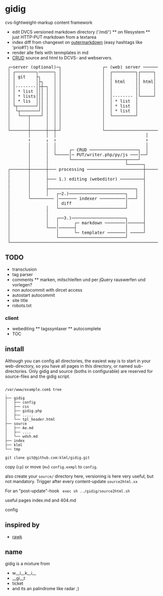 # gidig

cvs-lightweight-markup content framework

* edit DVCS versioned markdown directory ('/md/')
** on filesystem
** just HTTP-PUT markdown from a textarea
* index diff from changeset on [outermarkdown](http://umija.org/dev%3Aoutermarkdown) (easy hashtags like 'prio#1') to files
* render alle fiels with tenmplates in md
* [CRUD](http://en.wikipedia.org/wiki/Create,_read,_update_and_delete) source and html to DCVS- and webservers.

<pre>
 ┌─server (optional)─┐                ┌─ (web) server ────────┐
 │ ┌────────┐──────┐ │                │  ┌─────────┐┌─────┐   │
 │ │ git    ├┐     │ │                │  │         ││     │   │
 │ │        │├┐    │ │                │  │ html    ││ html│   │
 │ │--------│├┼─┐  │ │                │  │         ││     │   │
 │ │ * list │││ │  │ │                │  │         ││     │   │
 │ │ * lists│││ │  │ │                │  │-------- │└─────┘   │
 │ │ * lis  │││ │  │ │                │  │ * list  │          │
 │ └┬───────┘││ │  │ │                │  │ * list  │          │
 │  └┬───────┘│ │  │ │                │  │ * list  │          │
 │   └───┬────┘ │  │ │                │  └─────────┘          │
 │       │      │  │ │                │                       │
 │       │      │  │ │                │                       │
 └───────┼──────┼──┼─┘                └───────────────────────┘
         │      │  │                                   │       
         ↑      ↓  ↑                                   ↑       
         │      │  │                                   │       
         │      │  │     ┌─ CRUD ───────────────────┐  │       
         │      │  └─────│─ PUT/writer.php/py/js ───│──┘       
         │      │        └─────────────────────┬────┘          
         │      │                              └──────┐        
 ┌───────┼──────┼─── processing ──────────────────────┼───────┐
 │       │      │                                     │       │
 │       │      ├─── 1.) editing (webeditor) ─────────┤       │
 │       │      │                                     │       │
 │       │      ├──────────────────────────────────┐  │       │
 │       │      │   ┌─2.)──────────────────────┐   │  │       │
 │       └───────── │─────── indexer ──────────│───┘  │       │
 │                  │ diff                     │      │       │
 │              │   └──────────────────────────┘      │       │
 │              │                                     │       │
 │              │   ┌──3.)─────────────────────┐      │       │
 │              │   │      ┌─ markdown ────────│──────┤       │
 │              └───│──────┤                   │      │       │
 │                  │      └─ templater ───────│ ─────┘       │
 │                  └──────────────────────────┘              │
 └────────────────────────────────────────────────────────────┘
</pre>


## TODO

* transclusion
* tag parser
* comments
** marken, mitschleifen und per jQuery rauswerfen und vorlegen?
* non autocommit with dircet access
* autostart autocommit
* site title
* robots.txt

### client
* webediting
** tagssyntaxer
** autocomplete
* TOC



## install


Although you can config all directories, the easiest way is to start in your web-directory, so you have all pages in this directory, or named sub-directories.
Only gidig and source (boths in configurable) are reserved for source-files and the gidig script.


<code>
/var/www/example.com$ tree
.
├── gidig
│   ├── config
│   ├── css
│   ├── gidig.php
│   ├── .....
│   └── tpl_header.html
├── source
│   ├── Ae.md
│   ├── ....
│   └── wdsh.md
├── index
├── klml
└── tmp
</code>




<code>
git clone git@github.com:klml/gidig.git
</code>

copy (`cp`) or move (`mv`) `config.exmpl` to `config`.


also create your <code>source/</code> directory here, versioning is here very useful, but not mandatory.
Trigger after every content-update `source2html.xx`

For an "post-update"-hook
<code>
exec sh ../gidig/source2html.sh
</code>

useful pages index.md and 404.md

config


## inspired by

* [rawk](https://github.com/kisom/rawk/)

## name

gidig is a mixture from

* w__i__k__i__
* __gi__t
* ticket
* and its an palindrome like radar ;)
